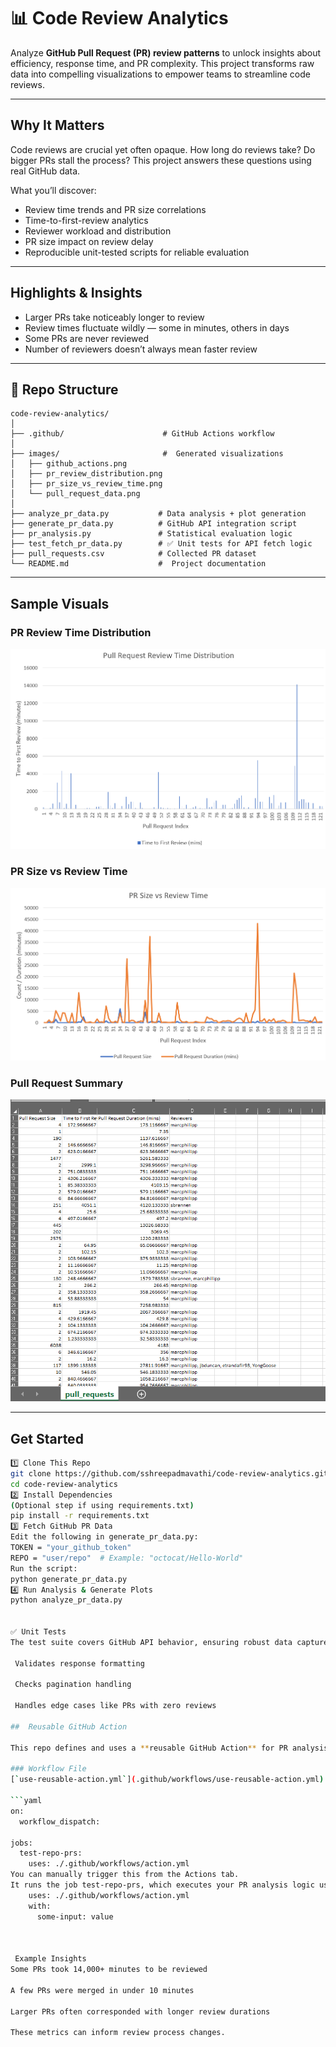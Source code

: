 # 📊 Code Review Analytics

Analyze **GitHub Pull Request (PR) review patterns** to unlock insights about efficiency, response time, and PR complexity. This project transforms raw data into compelling visualizations to empower teams to streamline code reviews.

---

##  Why It Matters

Code reviews are crucial yet often opaque. How long do reviews take? Do bigger PRs stall the process? This project answers these questions using real GitHub data.

 What you’ll discover:

-  Review time trends and PR size correlations  
-  Time-to-first-review analytics  
-  Reviewer workload and distribution  
-  PR size impact on review delay  
-  Reproducible unit-tested scripts for reliable evaluation  

---

##  Highlights & Insights

-  Larger PRs take noticeably longer to review  
-  Review times fluctuate wildly — some in minutes, others in days  
-  Some PRs are never reviewed  
-  Number of reviewers doesn’t always mean faster review  

---

## 📂 Repo Structure

```
code-review-analytics/
│
├── .github/                      # GitHub Actions workflow
│
├── images/                       #  Generated visualizations
│   ├── github_actions.png
│   ├── pr_review_distribution.png
│   ├── pr_size_vs_review_time.png
│   └── pull_request_data.png
│
├── analyze_pr_data.py           # Data analysis + plot generation
├── generate_pr_data.py          # GitHub API integration script
├── pr_analysis.py               # Statistical evaluation logic
├── test_fetch_pr_data.py        # ✅ Unit tests for API fetch logic
├── pull_requests.csv            # Collected PR dataset
└── README.md                    #  Project documentation
```

---

##  Sample Visuals

### PR Review Time Distribution  
![Review Time Distribution](images/pr_review_distribution.png)

### PR Size vs Review Time  
![PR Size vs Time](images/pr_size_vs_review_time.png)

### Pull Request Summary  
![PR Summary](images/pull_request_data.png)

---

##  Get Started
```bash
1️⃣ Clone This Repo
git clone https://github.com/sshreepadmavathi/code-review-analytics.git
cd code-review-analytics
2️⃣ Install Dependencies
(Optional step if using requirements.txt)
pip install -r requirements.txt
3️⃣ Fetch GitHub PR Data
Edit the following in generate_pr_data.py:
TOKEN = "your_github_token"
REPO = "user/repo"  # Example: "octocat/Hello-World"
Run the script:
python generate_pr_data.py
4️⃣ Run Analysis & Generate Plots
python analyze_pr_data.py


✅ Unit Tests
The test suite covers GitHub API behavior, ensuring robust data capture.

 Validates response formatting

 Checks pagination handling

 Handles edge cases like PRs with zero reviews

##  Reusable GitHub Action

This repo defines and uses a **reusable GitHub Action** for PR analysis.

### Workflow File  
[`use-reusable-action.yml`](.github/workflows/use-reusable-action.yml)

```yaml
on:
  workflow_dispatch:

jobs:
  test-repo-prs:
    uses: ./.github/workflows/action.yml
You can manually trigger this from the Actions tab.
It runs the job test-repo-prs, which executes your PR analysis logic using modular Python scripts.
    uses: ./.github/workflows/action.yml
    with:
      some-input: value



 Example Insights
Some PRs took 14,000+ minutes to be reviewed

A few PRs were merged in under 10 minutes

Larger PRs often corresponded with longer review durations

These metrics can inform review process changes.





